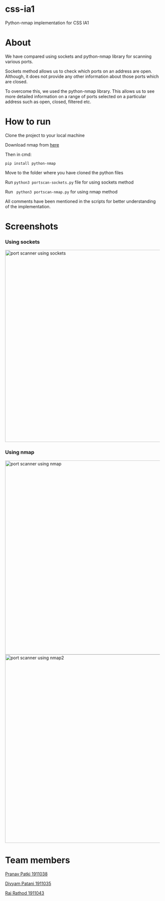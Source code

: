 # css-ia1
Python-nmap implementation for CSS IA1

# About

We have compared using sockets and python-nmap library for scanning various ports. 


Sockets method allows us to check which ports on an address are open. Although, it does not provide any other information about those ports which are closed.


To overcome this, we used the python-nmap library. This allows us to see more detailed information on a range of ports selected on a particular address such as open, closed, filtered etc.


# How to run


Clone the project to your local machine


Download nmap from [here](https://nmap.org/download.html)


Then in cmd:
```
pip install python-nmap
```


Move to the folder where you have cloned the python files


Run ``` python3 portscan-sockets.py ``` file for using sockets method


Run ``` python3 portscan-nmap.py``` for using nmap method

All comments have been mentioned in the scripts for better understanding of the implementation.


# Screenshots
### Using sockets
<img width="623" alt="port scanner using sockets" src="https://user-images.githubusercontent.com/66993183/154523234-3703574c-5edd-4c9f-81e0-213929529d7e.PNG">


### Using nmap
<img width="629" alt="port scanner using nmap" src="https://user-images.githubusercontent.com/66993183/154523257-05907066-0ce5-4487-aa6f-d6b84d70f391.PNG">
<img width="611" alt="port scanner using nmap2" src="https://user-images.githubusercontent.com/66993183/154523277-59a922e7-18d1-4727-833c-33f2d766910b.PNG">


# Team members


[Pranav Patki 1911038](https://github.com/pranav0609)


[Divyam Patani 1911035](https://github.com/divyampatani)


[Raj Rathod 1911043](https://github.com/ArerehRaj)
